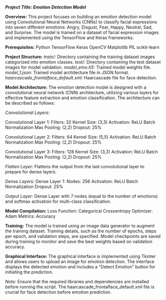 ***Project Title: Emotion Detection Model***

**Overview:**
This project focuses on building an emotion detection model using Convolutional Neural Networks (CNNs) to classify facial expressions into seven different emotions: Angry, Disgust, Fear, Happy, Neutral, Sad, and Surprise. The model is trained on a dataset of facial expression images and implemented using the TensorFlow and Keras frameworks.


**Prerequisites:**
Python
TensorFlow
Keras
OpenCV
Matplotlib
PIL
scikit-learn


**Project Structure:**
*train/:* Directory containing the training dataset images categorized into emotion classes.
*test/:* Directory containing the test dataset images for model validation.
*model_emo.h5:* Trained model weights file.
*model_1.json:* Trained model architecture file in JSON format.
*haarcascade_frontalface_default.xml:* Haarcascade file for face detection.


**Model Architecture:**
The emotion detection model is designed with a convolutional neural network (CNN) architecture, utilizing various layers for effective feature extraction and emotion classification. The architecture can be described as follows:

*Convolutional Layers:*

Convolutional Layer 1:
Filters: 32
Kernel Size: (3,3)
Activation: ReLU
Batch Normalization
Max Pooling: (2,2)
Dropout: 25%

Convolutional Layer 2:
Filters: 64
Kernel Size: (5,5)
Activation: ReLU
Batch Normalization
Max Pooling: (2,2)
Dropout: 25%

Convolutional Layer 3:
Filters: 128
Kernel Size: (3,3)
Activation: ReLU
Batch Normalization
Max Pooling: (2,2)
Dropout: 25%

*Flatten Layer:*
Flattens the output from the last convolutional layer to prepare for dense layers.

*Dense Layers:*
Dense Layer 1:
Nodes: 256
Activation: ReLU
Batch Normalization
Dropout: 25%

*Output Layer:*
Dense Layer with 7 nodes (equal to the number of emotions) and softmax activation for multi-class classification.


**Model Compilation:**
Loss Function: Categorical Crossentropy
Optimizer: Adam
Metrics: Accuracy


**Training:**
The model is trained using an image data generator to augment the training dataset. Training details, such as the number of epochs, steps per epoch, and validation steps, are specified. Model checkpoints are saved during training to monitor and save the best weights based on validation accuracy.


**Graphical Interface:**
The graphical interface is implemented using Tkinter and allows users to upload an image for emotion detection. The interface displays the detected emotion and includes a "Detect Emotion" button for initiating the prediction.


*Note:*
Ensure that the required libraries and dependencies are installed before running the script.
The haarcascade_frontalface_default.xml file is crucial for face detection before emotion prediction.
